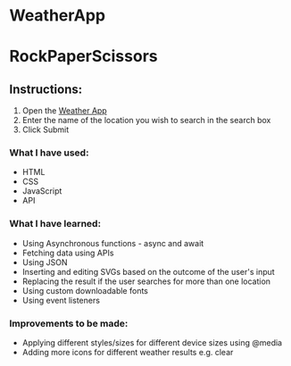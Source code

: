 # WeatherApp
# RockPaperScissors

## Instructions:
1. Open the [Weather App](https://weather-app-by-eleni.netlify.app/)
2. Enter the name of the location you wish to search in the search box
3. Click Submit


### What I have used:
- HTML
- CSS
- JavaScript
- API


### What I have learned:
- Using Asynchronous functions - async and await
- Fetching data using APIs
- Using JSON
- Inserting and editing SVGs based on the outcome of the user's input
- Replacing the result if the user searches for more than one location
- Using custom downloadable fonts
- Using event listeners
   


### Improvements to be made:
- Applying different styles/sizes for different device sizes using @media
- Adding more icons for different weather results e.g. clear
